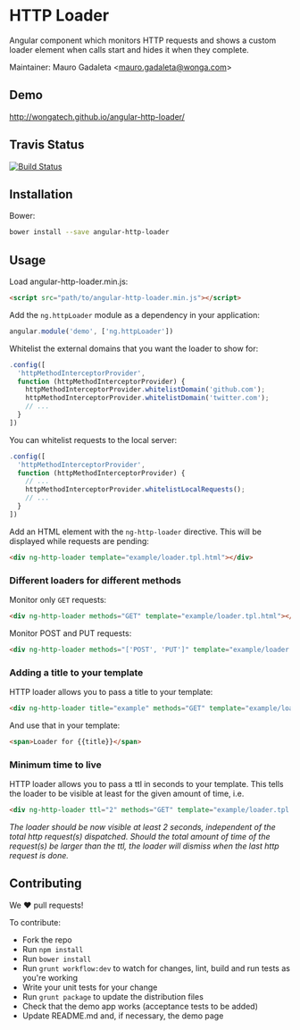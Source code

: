 HTTP Loader
===========

Angular component which monitors HTTP requests and shows a custom loader element
when calls start and hides it when they complete.

Maintainer: Mauro Gadaleta <<mauro.gadaleta@wonga.com>>

Demo
------------
<http://wongatech.github.io/angular-http-loader/>


Travis Status
-------------

[![Build Status](https://travis-ci.org/wongatech/angular-http-loader.svg?branch=master)](https://travis-ci.org/wongatech/angular-http-loader)


Installation
------------

Bower:

```sh
bower install --save angular-http-loader
```

Usage
-----

Load angular-http-loader.min.js:

```html
<script src="path/to/angular-http-loader.min.js"></script>
```

Add the `ng.httpLoader` module as a dependency in your application:

```javascript
angular.module('demo', ['ng.httpLoader'])
```

Whitelist the external domains that you want the loader to show for:

```javascript
.config([
  'httpMethodInterceptorProvider',
  function (httpMethodInterceptorProvider) {
    httpMethodInterceptorProvider.whitelistDomain('github.com');
    httpMethodInterceptorProvider.whitelistDomain('twitter.com');
    // ...
  }
])
```

You can whitelist requests to the local server:

```javascript
.config([
  'httpMethodInterceptorProvider',
  function (httpMethodInterceptorProvider) {
    // ...
    httpMethodInterceptorProvider.whitelistLocalRequests();
    // ...
  }
])
```

Add an HTML element with the `ng-http-loader` directive. This will be displayed
while requests are pending:

```html
<div ng-http-loader template="example/loader.tpl.html"></div>
```

### Different loaders for different methods

Monitor only `GET` requests:

```html
<div ng-http-loader methods="GET" template="example/loader.tpl.html"></div>
```

Monitor POST and PUT requests:

```html
<div ng-http-loader methods="['POST', 'PUT']" template="example/loader.tpl.html"></div>
```

### Adding a title to your template

HTTP loader allows you to pass a title to your template:

```html
<div ng-http-loader title="example" methods="GET" template="example/loader.tpl.html"></div>
```

And use that in your template:

```html
<span>Loader for {{title}}</span>
```

### Minimum time to live

HTTP loader allows you to pass a ttl in seconds to your template.
This tells the loader to be visible at least for the given amount of time, i.e.

```html
<div ng-http-loader ttl="2" methods="GET" template="example/loader.tpl.html"></div>
```

_The loader should be now visible at least 2 seconds, independent of the total http request(s)
dispatched. Should the total amount of time of the request(s) be larger than the ttl,
the loader will dismiss when the last http request is done._

Contributing
------------

We :heart: pull requests!

To contribute:

- Fork the repo
- Run `npm install`
- Run `bower install`
- Run `grunt workflow:dev` to watch for changes, lint, build and run tests as
  you're working
- Write your unit tests for your change
- Run `grunt package` to update the distribution files
- Check that the demo app works (acceptance tests to be added)
- Update README.md and, if necessary, the demo page
